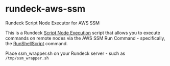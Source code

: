 # rundeck-aws-ssm
Rundeck Script Node Executor for AWS SSM

This is a Rundeck [Script Node Execution](https://docs.rundeck.com/docs/administration/projects/node-execution/script.html#script-node-execution) script that allows you to execute commands on remote nodes via the AWS SSM Run Command - specifically, the [RunShellScript](https://docs.aws.amazon.com/systems-manager/latest/userguide/walkthrough-cli.html#walkthrough-cli-example-1) command.

Place ssm_wrapper.sh on your Rundeck server - such as `/tmp/ssm_wrapper.sh`
